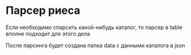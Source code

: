 # Парсер риеса

Если необходимо спарсить какой-нибудь каталог, то парсер в table вполне подходит для этого дела

После парсинга будет создана папка data с данными каталога в json